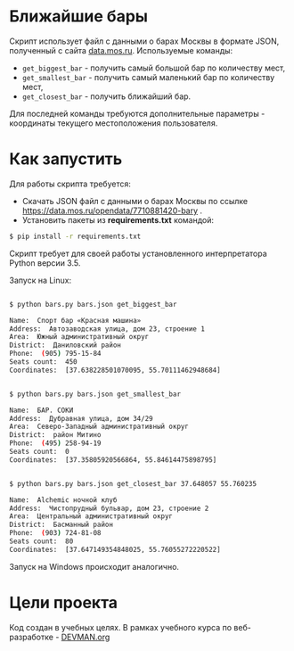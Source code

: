 # Ближайшие бары

Скрипт использует файл с данными о барах Москвы в формате JSON, полученный с сайта [data.mos.ru](https://data.mos.ru/).
Используемые команды:
  * `get_biggest_bar` - получить самый большой бар по количеству мест,
  * `get_smallest_bar` - получить самый маленький бар по количеству мест,
  * `get_closest_bar` - получить ближайший бар. 
  
Для последней команды требуются дополнительные параметры - координаты текущего местоположения пользователя.

# Как запустить
Для работы скрипта требуется:

* Скачать JSON файл с данными о барах Москвы по ссылке https://data.mos.ru/opendata/7710881420-bary .
* Установить пакеты из **requirements.txt** командой:

```bash
$ pip install -r requirements.txt
```

Скрипт требует для своей работы установленного интерпретатора Python версии 3.5.

Запуск на Linux:

```bash

$ python bars.py bars.json get_biggest_bar

Name:  Спорт бар «Красная машина»
Address:  Автозаводская улица, дом 23, строение 1
Area:  Южный административный округ
District:  Даниловский район
Phone:  (905) 795-15-84
Seats count:  450
Coordinates:  [37.638228501070095, 55.70111462948684]

```

```bash

$ python bars.py bars.json get_smallest_bar

Name:  БАР. СОКИ
Address:  Дубравная улица, дом 34/29
Area:  Северо-Западный административный округ
District:  район Митино
Phone:  (495) 258-94-19
Seats count:  0
Coordinates:  [37.35805920566864, 55.84614475898795]

```

```bash

$ python bars.py bars.json get_closest_bar 37.648057 55.760235

Name:  Alchemic ночной клуб
Address:  Чистопрудный бульвар, дом 23, строение 2
Area:  Центральный административный округ
District:  Басманный район
Phone:  (903) 724-81-08
Seats count:  80
Coordinates:  [37.647149354848025, 55.76055272220522]

```

Запуск на Windows происходит аналогично.

# Цели проекта

Код создан в учебных целях. В рамках учебного курса по веб-разработке - [DEVMAN.org](https://devman.org)
